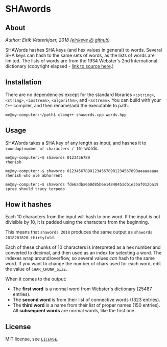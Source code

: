 # SHAwords

## About
*Author: Eirik Vesterkjaer, 2018 ([eirikeve @ github](https://www.github.com/eirikeve))*

SHAWords hashes SHA keys (and hex values in general) to words. 
Several SHA keys can hash to the same sets of words, as the lists of words are limited. 
The lists of words are from the 1934 Webster's 2nd International dictionary (copyright elapsed - [link to source here](https://svnweb.freebsd.org/csrg/share/dict/).)

## Installation
There are no dependencies except for the standard libraries `<cstring>`, `<string>`, `<iostream>`, `<algorithm>`,  and `<sstream>`. 
You can build with your `C++` compiler, and then rename/add the executable to path.
```
me@my-computer:~/path$ clang++ shawords.cpp words.hpp
```




## Usage
SHAWords takes a SHA key of any length as input, and hashes it to `roundup(number of characters / 10)` words.

```
me@my-computer:~$ shawords 0123456789
rhenish
```
```
me@my-computer:~$ shawords 0123456789012345678901234567890aaaaaaaaa
rhenish who ole abhorrent 
```
```
me@my-computer:~$ shawords fde6adba660d85b6e14848451db1e35af012ba19
spree should tracy torpedo 
```

## How it hashes
Each 10 characters from the input will hash to one word. If the input is not divisible by 10, it is padded using the characters from the beginning.

This means that `shawords 2018` produces the same output as `shawords 2018201820`: `thirtyfold`.

Each of these chunks of 10 characters is interpreted as a hex number and converted to decimal, and then used as an index for selecting a word. The indexes wrap around/overflow, so several values *can* hash to the same word.
If you want to change the number of chars used for each word, edit the value of `CHAR_CHUNK_SIZE`.


When it comes to the output:
* The **first word** is a normal word from Webster's dictionary (25487 entries).  
* The **second word** is from their list of connective words (1323 entries).  
* The **third word** is a name from their list of proper names (150 entries). All **subsequent words** are normal words, like the first one.  

## License

MIT license, see [`LICENSE`](./LICENSE).


